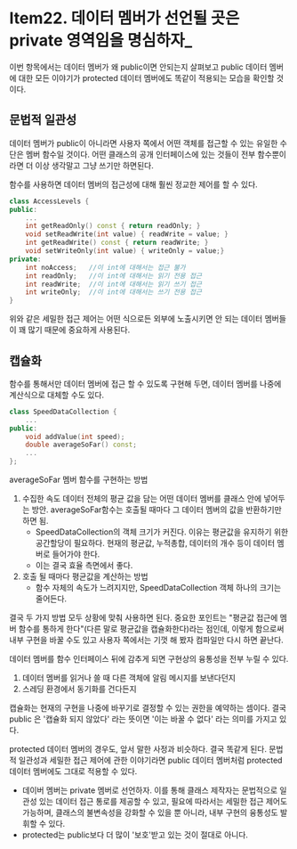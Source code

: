 # Item22. 데이터 멤버가 선언될 곳은 private 영역임을 명심하자_
이번 항목에서는 데이터 멤버가 왜 public이면 안되는지 살펴보고 public 데이터 멤버에 대한 모든 이야기가 protected 데이터 멤버에도 똑같이 적용되는 모습을 확인할 것이다.

## 문법적 일관성
데이터 멤버가 public이 아니라면 사용자 쪽에서 어떤 객체를 접근할 수 있는 유일한 수단은 멤버 함수일 것이다. 어떤 클래스의 공개 인터페이스에 있는 것들이 전부 함수뿐이라면 더 이상 생각말고 그냥 쓰기만 하면된다.

함수를 사용하면 데이터 멤버의 접근성에 대해 훨씬 정교한 제어를 할 수 있다.
```cpp
class AccessLevels {
public:
	...
	int getReadOnly() const { return readOnly; }
	void setReadWrite(int value) { readWrite = value; }
	int getReadWrite() const { return readWrite; }
	void setWriteOnly(int value) { writeOnly = value;}
private:
	int noAccess;   //이 int에 대해서는 접근 불가
	int readOnly;   //이 int에 대해서는 읽기 전용 접근
	int readWrite;  //이 int에 대해서는 읽기 쓰기 접근
	int writeOnly;  //이 int에 대해서는 쓰기 전용 접근
}
```
위와 같은 세밀한 접근 제어는 어떤 식으로든 외부에 노출시키면 안 되는 데이터 멤버들이 꽤 많기 때문에 중요하게 사용된다.

## 캡슐화
함수를 통해서만 데이터 멤버에 접근 할 수 있도록 구현해 두면, 데이터 멤버를 나중에 계산식으로 대체할 수도 있다.
```cpp
class SpeedDataCollection {
	...
public:
	void addValue(int speed);
	double averageSoFar() const;
	...
};
```
averageSoFar 멤버 함수를 구현하는 방법
1. 수집한 속도 데이터 전체의 평균 값을 담는 어떤 데이터 멤버를 클래스 안에 넣어두는 방안. averageSoFar함수는 호출될 때마다 그 데이터 멤버의 값을 반환하기만 하면 됨.
   + SpeedDataCollection의 객체 크기가 커진다. 이유는 평균값을 유지하기 위한 공간할당이 필요하다. 현재의 평균값, 누적총합, 데이터의 개수 등이 데이터 멤버로 들어가야 한다.
   + 이는 결국 효율 측면에서 좋다.
2. 호출 될 때마다 평균값을 계산하는 방법
   + 함수 자체의 속도가 느려지지만, SpeedDataCollection 객체 하나의 크기는 줄어든다.

결국 두 가지 방법 모두 상황에 맞춰 사용하면 된다. 중요한 포인트는 "평균값 접근에 멤버 함수를 통하게 한다"(다른 말로 평균값을 캡슐화한다)라는 점인데, 이렇게 함으로써 내부 구현을 바꿀 수도 있고 사용자 쪽에서는 기껏 해 봤자 컴파일만 다시 하면 끝난다.

데이터 멤버를 함수 인터페이스 뒤에 감추게 되면 구현상의 융통성을 전부 누릴 수 있다.
1. 데이터 멤버를 읽거나 쓸 때 다른 객체에 알림 메시지를 보낸다던지
2. 스레딩 환경에서 동기화를 건다든지

캡슐화는 현재의 구현을 나중에 바꾸기로 결정할 수 있는 권한을 예약하는 셈이다. 결국 public 은 '캡슐화 되지 않았다' 라는 뜻이면 '이는 바꿀 수 없다' 라는 의미를 가지고 있다. 

protected 데이터 멤버의 경우도, 앞서 말한 사정과 비슷하다. 결국 똑같게 된다. 문법적 일관성과 세밀한 접근 제어에 관한 이야기라면 public 데이터 멤버처럼 protected 데이터 멤버에도 그대로 적용할 수 있다.


+ 데이버 멤버는 private 멤버로 선언하자. 이를 통해 클래스 제작자는 문법적으로 일관성 있는 데이터 접근 통로를 제공할 수 있고, 필요에 따라서는 세밀한 접근 제어도 가능하며, 클래스의 불변속성을 강화할 수 있을 뿐 아니라, 내부 구현의 융통성도 발휘할 수 있다.
+ protected는 public보다 더 많이 '보호'받고 있는 것이 절대로 아니다.